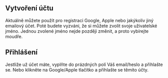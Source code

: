 ## Vytvoření účtu

Aktuálně můžete použít pro registraci Google, Apple nebo jakýkoliv jiný emailový účet.
Poté budete vyzváni, že si můžete zvolit svoje uživatelské jméno. Jednou zvolené jméno nejde později změnit, a proto vybírejte moudře.

## Přihlášení

Jestliže už účet máte, vyplňte do prázdných polí Váš email/heslo a přihlašte se. Nebo klikněte na Google/Apple tlačítko a přihlašte se těmito účty.
